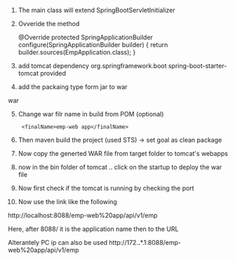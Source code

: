 1. The main class will extend SpringBootServletInitializer

2. Ovveride the method 

	@Override
	protected SpringApplicationBuilder configure(SpringApplicationBuilder builder) {
		return builder.sources(EmpApplication.class);
	}

3. add tomcat dependency
		<dependency>
			<groupId>org.springframework.boot</groupId>
			<artifactId>spring-boot-starter-tomcat</artifactId>
			<scope>provided</scope>
		</dependency>

4. add the packaing type form jar to war	

<packaging>war</packaging>

5. Change war filr name in build from POM (optional)

		<finalName>emp-web app</finalName>

6. Then maven build the project (used STS) -> set goal as clean package

7. Now copy the generted WAR file from target folder to tomcat's webapps

8. now in the bin folder of tomcat .. click on the startup to deploy the war file

9. Now first check if the tomcat is running by checking the port

10. Now use the link like the following

http://localhost:8088/emp-web%20app/api/v1/emp

Here, after 8088/ it is the application name then to the URL

Alterantely PC ip can also be used http://172.**.***.1:8088/emp-web%20app/api/v1/emp 

